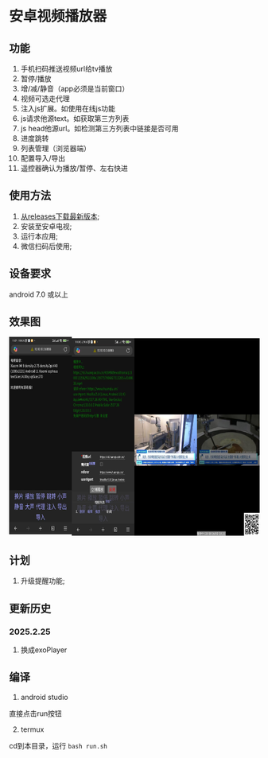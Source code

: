 # 安卓视频播放器   

## 功能  
 
1. 手机扫码推送视频url给tv播放
2. 暂停/播放
3. 增/减/静音（app必须是当前窗口）
4. 视频可选走代理
5. 注入js扩展。如使用在线js功能
6. js请求他源text。如获取第三方列表
7. js head他源url。如检测第三方列表中链接是否可用
8. 进度跳转
9. 列表管理（浏览器端）
10. 配置导入/导出
11. 遥控器确认为播放/暂停、左右快进

## 使用方法   
1. [从releases下载最新版本](https://github.com/qidizi/android-tv-player/releases);    
2. 安装至安卓电视;
3. 运行本应用;  
4. 微信扫码后使用;  

## 设备要求
android 7.0 或以上
  
## 效果图        

<img src="screenshot.jpg" alt="效果图" height="400" />  

## 计划  

1.  升级提醒功能;  


## 更新历史  

### 2025.2.25
1. 换成exoPlayer 

## 编译

1. android studio

直接点击run按钮

2. termux

cd到本目录，运行 `bash run.sh` 